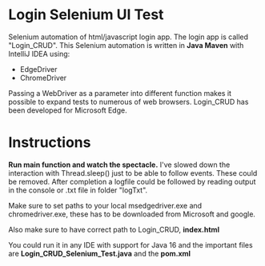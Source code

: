# Login Selenium UI Test
Selenium automation of html/javascript login app. The login app is called "Login_CRUD".
This Selenium automation is written in **Java Maven** with IntelliJ IDEA
using:
- EdgeDriver
- ChromeDriver
 
Passing a WebDriver as a parameter into different function makes it possible
to expand tests to numerous of web browsers. Login_CRUD has been developed for Microsoft Edge.

# Instructions
**Run main function and watch the spectacle.** I've slowed down the interaction with Thread.sleep()
just to be able to follow events. These could be removed. After completion a logfile could
be followed by reading output in the console or .txt file in folder "logTxt".

Make sure to set paths to your local msedgedriver.exe and chromedriver.exe, these has to be downloaded
from Microsoft and google.

Also make sure to have correct path to Login_CRUD, **index.html**

You could run it in any IDE with support for Java 16 and the important files are **Login_CRUD_Selenium_Test.java**
and the **pom.xml**
